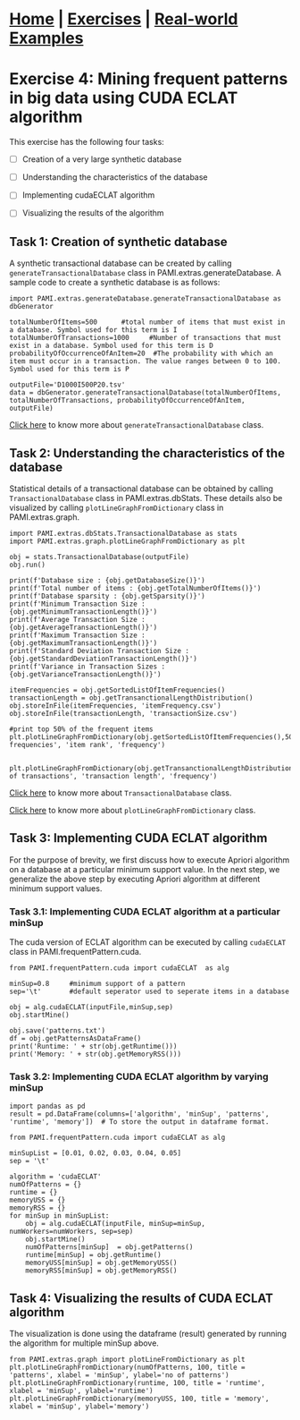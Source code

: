 # **[Home](../index.html) | [Exercises](../exercises.html) | [Real-world Examples](../examples.html)**

# Exercise 4: Mining frequent patterns in big data using CUDA ECLAT algorithm

This exercise has the following four tasks:

- [ ] Creation of a very large synthetic database
- [ ] Understanding the characteristics of the database
- [ ] Implementing cudaECLAT algorithm
- [ ] Visualizing the results of the algorithm


## Task 1: Creation of synthetic database

A synthetic transactional database can be created by calling `generateTransactionalDatabase` class in PAMI.extras.generateDatabase. 
A sample code to create a synthetic database is as follows:

    import PAMI.extras.generateDatabase.generateTransactionalDatabase as dbGenerator

    totalNumberOfItems=500      #total number of items that must exist in a database. Symbol used for this term is I
    totalNumberOfTransactions=1000     #Number of transactions that must exist in a database. Symbol used for this term is D
    probabilityOfOccurrenceOfAnItem=20  #The probability with which an item must occur in a transaction. The value ranges between 0 to 100. Symbol used for this term is P 

    outputFile='D1000I500P20.tsv'
    data = dbGenerator.generateTransactionalDatabase(totalNumberOfItems, totalNumberOfTransactions, probabilityOfOccurrenceOfAnItem, outputFile)


[Click here](../createTransactionalDatabase.html) to know more about `generateTransactionalDatabase` class.

## Task 2: Understanding the characteristics of the database

 Statistical details of a transactional database can be obtained by calling `TransactionalDatabase` class in PAMI.extras.dbStats.
 These details also be visualized by calling `plotLineGraphFromDictionary` class in  PAMI.extras.graph.

    import PAMI.extras.dbStats.TransactionalDatabase as stats
    import PAMI.extras.graph.plotLineGraphFromDictionary as plt 
            
    obj = stats.TransactionalDatabase(outputFile) 
    obj.run()
  
    print(f'Database size : {obj.getDatabaseSize()}')
    print(f'Total number of items : {obj.getTotalNumberOfItems()}')
    print(f'Database sparsity : {obj.getSparsity()}')
    print(f'Minimum Transaction Size : {obj.getMinimumTransactionLength()}')
    print(f'Average Transaction Size : {obj.getAverageTransactionLength()}')
    print(f'Maximum Transaction Size : {obj.getMaximumTransactionLength()}')
    print(f'Standard Deviation Transaction Size : {obj.getStandardDeviationTransactionLength()}')
    print(f'Variance in Transaction Sizes : {obj.getVarianceTransactionLength()}')
    
    itemFrequencies = obj.getSortedListOfItemFrequencies()
    transactionLength = obj.getTransanctionalLengthDistribution()
    obj.storeInFile(itemFrequencies, 'itemFrequency.csv')
    obj.storeInFile(transactionLength, 'transactionSize.csv')

    #print top 50% of the frequent items
    plt.plotLineGraphFromDictionary(obj.getSortedListOfItemFrequencies(),50,'item frequencies', 'item rank', 'frequency')

    
    plt.plotLineGraphFromDictionary(obj.getTransanctionalLengthDistribution(),100,'distribution of transactions', 'transaction length', 'frequency') 

[Click here](../transactionalDatabaseStats.html) to know more about `TransactionalDatabase` class.

[Click here](../basicPlots.html) to know more about `plotLineGraphFromDictionary` class.

## Task 3:  Implementing CUDA ECLAT algorithm
For the purpose of brevity, we first discuss how to execute Apriori algorithm on a database at a particular minimum support value. 
In the next step, we generalize the above step by executing Apriori algorithm at different minimum support values.

### Task 3.1: Implementing CUDA ECLAT algorithm at a particular minSup
 
The cuda version of ECLAT algorithm can be executed by calling `cudaECLAT` class in  PAMI.frequentPattern.cuda. 

    from PAMI.frequentPattern.cuda import cudaECLAT  as alg
          
    minSup=0.8     #minimum support of a pattern
    sep='\t'       #default seperator used to seperate items in a database

    obj = alg.cudaECLAT(inputFile,minSup,sep)
    obj.startMine()

    obj.save('patterns.txt')
    df = obj.getPatternsAsDataFrame()
    print('Runtime: ' + str(obj.getRuntime()))
    print('Memory: ' + str(obj.getMemoryRSS()))

### Task 3.2: Implementing CUDA ECLAT algorithm by varying minSup

    import pandas as pd
    result = pd.DataFrame(columns=['algorithm', 'minSup', 'patterns', 'runtime', 'memory'])  # To store the output in dataframe format.

    from PAMI.frequentPattern.cuda import cudaECLAT as alg
    
    minSupList = [0.01, 0.02, 0.03, 0.04, 0.05]
    sep = '\t'
    
    algorithm = 'cudaECLAT'
    numOfPatterns = {}
    runtime = {}
    memoryUSS = {}
    memoryRSS = {}
    for minSup in minSupList:
        obj = alg.cudaECLAT(inputFile, minSup=minSup, numWorkers=numWorkers, sep=sep)
        obj.startMine()
        numOfPatterns[minSup]  = obj.getPatterns()
        runtime[minSup] = obj.getRuntime()
        memoryUSS[minSup] = obj.getMemoryUSS()
        memoryRSS[minSup] = obj.getMemoryRSS()

## Task 4: Visualizing the results of CUDA ECLAT algorithm

The visualization is done using the dataframe (result) generated by running the algorithm for multiple minSup above.

    from PAMI.extras.graph import plotLineFromDictionary as plt
    plt.plotLineGraphFromDictionary(numOfPatterns, 100, title = 'patterns', xlabel = 'minSup', ylabel='no of patterns')
    plt.plotLineGraphFromDictionary(runtime, 100, title = 'runtime', xlabel = 'minSup', ylabel='runtime')
    plt.plotLineGraphFromDictionary(memoryUSS, 100, title = 'memory', xlabel = 'minSup', ylabel='memory')